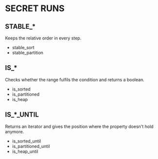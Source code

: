 # SECRET RUNS 

## STABLE_* 
Keeps the relative order in every step.

* stable_sort
* stable_partition

## IS_* 
Checks whether the range fulfils the condition and returns a boolean.

* is_sorted
* is_partitioned
* is_heap 

## IS_*_UNTIL
Returns an iterator and gives the position where the property doesn't hold anymore.

* is_sorted_until
* is_partitioned_until
* is_heap_until 
